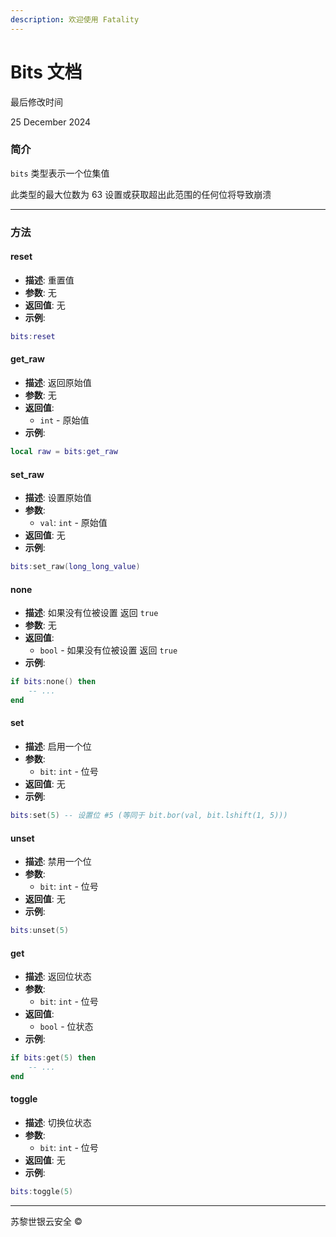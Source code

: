 ```yaml
---
description: 欢迎使用 Fatality
---
```


# Bits 文档

最后修改时间

25 December 2024

### 简介

`bits` 类型表示一个位集值

此类型的最大位数为 63 设置或获取超出此范围的任何位将导致崩溃

***

### 方法

#### reset

* **描述**: 重置值
* **参数**: 无
* **返回值**: 无
* **示例**:

```lua
bits:reset
```

#### get\_raw

* **描述**: 返回原始值
* **参数**: 无
* **返回值**:
  * `int` - 原始值
* **示例**:

```lua
local raw = bits:get_raw
```

#### set\_raw

* **描述**: 设置原始值
* **参数**:
  * `val`: `int` - 原始值
* **返回值**: 无
* **示例**:

```lua
bits:set_raw(long_long_value)
```

#### none

* **描述**: 如果没有位被设置 返回 `true`
* **参数**: 无
* **返回值**:
  * `bool` - 如果没有位被设置 返回 `true`
* **示例**:

```lua
if bits:none() then
    -- ...
end
```

#### set

* **描述**: 启用一个位
* **参数**:
  * `bit`: `int` - 位号
* **返回值**: 无
* **示例**:

```lua
bits:set(5) -- 设置位 #5 (等同于 bit.bor(val, bit.lshift(1, 5)))
```

#### unset

* **描述**: 禁用一个位
* **参数**:
  * `bit`: `int` - 位号
* **返回值**: 无
* **示例**:

```lua
bits:unset(5)
```

#### get

* **描述**: 返回位状态
* **参数**:
  * `bit`: `int` - 位号
* **返回值**:
  * `bool` - 位状态
* **示例**:

```lua
if bits:get(5) then
    -- ...
end
```

#### toggle

* **描述**: 切换位状态
* **参数**:
  * `bit`: `int` - 位号
* **返回值**: 无
* **示例**:

```lua
bits:toggle(5)
```

***

苏黎世银云安全 ©
